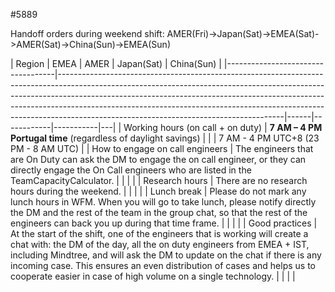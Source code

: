 #5889

Handoff orders during weekend shift:
AMER(Fri)->Japan(Sat)->EMEA(Sat)->AMER(Sat)->China(Sun)->EMEA(Sun)

| Region                            | EMEA                                                                                                                                                                                                                                                                                                                                                                           | AMER | Japan(Sat) | China(Sun) |
|-----------------------------------|--------------------------------------------------------------------------------------------------------------------------------------------------------------------------------------------------------------------------------------------------------------------------------------------------------------------------------------------------------------------------------|------|------------|-----------|---|
| Working hours (on call + on duty) | **7 AM – 4 PM Portugal time** (regardless of daylight savings)                                                                                                                                                                                                                                                                                                                 |      |          |  7 AM - 4 PM UTC+8 (23 PM - 8 AM UTC)         |
| How to engage on call engineers   | The engineers that are On Duty can ask the DM to engage the on call engineer, or they can directly engage the On Call engineers who are listed in the TeamCapacityCalculator.                                                                                                                                                                                                  |      |            |           |
| Research hours                    | There are no research hours during the weekend.                                                                                                                                                                                                                                                                                                                                |      |            |           |
| Lunch break                       | Please do not mark any lunch hours in WFM. When you will go to take lunch, please notify directly the DM and the rest of the team in the group chat, so that the rest of the engineers can back you up during that time frame.                                                                                                                                                 |      |            |           |
| Good practices                    | At the start of the shift, one of the engineers that is working will create a chat with: the DM of the day, all the on duty engineers from EMEA + IST, including Mindtree, and will ask the DM to update on the chat if there is any incoming case. This ensures an even distribution of cases and helps us to cooperate easier in case of high volume on a single technology. |      |            |           |


